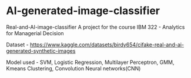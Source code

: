 # AI-generated-image-classifier
Real-and-AI-image-classifier
A project for the course IBM 322 - Analytics for Managerial Decision

Dataset - https://www.kaggle.com/datasets/birdy654/cifake-real-and-ai-generated-synthetic-images

Model used - SVM, Logistic Regression, Multilayer Perceptron, GMM, Kmeans Clustering, Convolution Neural networks(CNN)

